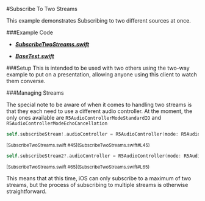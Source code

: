 #Subscribe To Two Streams

This example demonstrates Subscribing to two different sources at once.

###Example Code
- ***[SubscribeTwoStreams.swift](SubscribeTwoStreams.swift)***

- ***[BaseTest.swift](../BaseTest.swift)***

###Setup
This is intended to be used with two others using the two-way example to put on a presentation, allowing anyone using this client to watch them converse.

###Managing Streams

The special note to be aware of when it comes to handling two streams is that they each need to use a different audio controller. At the moment, the only ones available are ```R5AudioControllerModeStandardIO``` and ```R5AudioControllerModeEchoCancellation```

```Swift
self.subscribeStream!.audioController = R5AudioController(mode: R5AudioControllerModeStandardIO)
```
<sup>
[SubscribeTwoStreams.swift #45](SubscribeTwoStreams.swift#L45)
</sup>

```Swift
self.subscribeStream2?.audioController = R5AudioController(mode: R5AudioControllerModeEchoCancellation)
```
<sup>
[SubscribeTwoStreams.swift #65](SubscribeTwoStreams.swift#L65)
</sup>

This means that at this time, iOS can only subscribe to a maximum of two streams, but the process of subscribing to multiple streams is otherwise straightforward.
